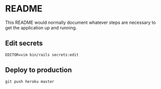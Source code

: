 # README

This README would normally document whatever steps are necessary to get the
application up and running.

## Edit secrets

```
EDITOR=vim bin/rails secrets:edit
```

## Deploy to production
```
git push heroku master
```